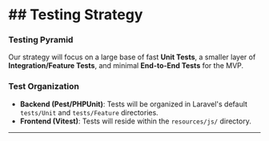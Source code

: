 # \#\# Testing Strategy

### **Testing Pyramid**

Our strategy will focus on a large base of fast **Unit Tests**, a smaller layer of **Integration/Feature Tests**, and minimal **End-to-End Tests** for the MVP.

### **Test Organization**

  * **Backend (Pest/PHPUnit)**: Tests will be organized in Laravel's default `tests/Unit` and `tests/Feature` directories.
  * **Frontend (Vitest)**: Tests will reside within the `resources/js/` directory.

-----
